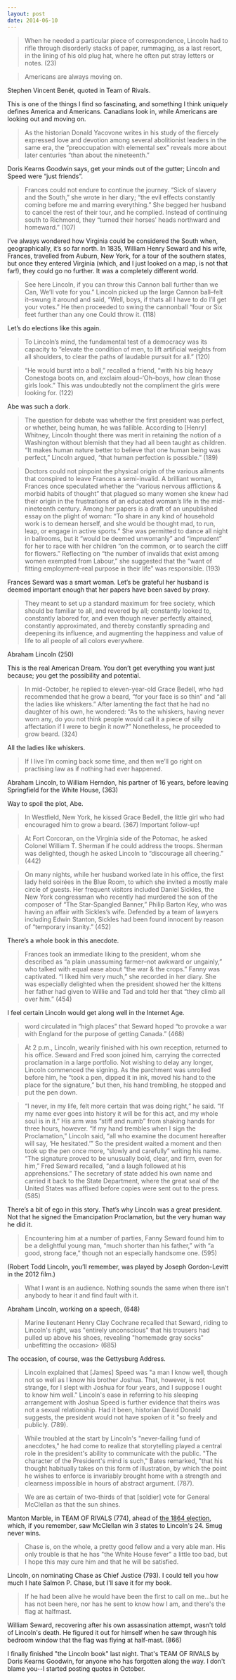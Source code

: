 ```yaml
---
layout: post
date: 2014-06-10
---
```


>When he needed a particular piece of correspondence, Lincoln had to rifle through disorderly stacks of paper, rummaging, as a last resort, in the lining of his old plug hat, where he often put stray letters or notes. (23)

>Americans are always moving on.

Stephen Vincent Benét, quoted in Team of Rivals. 

This is one of the things I find so fascinating, and something I think uniquely defines America and Americans. Canadians look in, while Americans are looking out and moving on. 

>As the historian Donald Yacovone writes in his study of the fiercely expressed love and devotion among several abolitionist leaders in the same era, the “preoccupation with elemental sex” reveals more about later centuries “than about the nineteenth.” 

Doris Kearns Goodwin says, get your minds out of the gutter; Lincoln and Speed were “just friends”. 

>Frances could not endure to continue the journey. “Sick of slavery and the South,” she wrote in her diary; “the evil effects constantly coming before me and marring everything.” She begged her husband to cancel the rest of their tour, and he complied. Instead of continuing south to Richmond, they “turned their horses’ heads northward and homeward.” (107)

I’ve always wondered how Virginia could be considered the South when, geographically, it’s so far north. In 1835, William Henry Seward and his wife, Frances, travelled from Auburn, New York, for a tour of the southern states, but once they entered Virginia (which, and I just looked on a map, is not that far!), they could go no further. It was a completely different world. 

>See here Lincoln, if you can throw this Cannon ball further than we Can, We’ll vote for you.” Lincoln picked up the large Cannon ball–felt it–swung it around and said, “Well, boys, if thats all I have to do I’ll get your votes.” He then proceeded to swing the cannonball “four or Six feet further than any one Could throw it. (118)

Let’s do elections like this again. 

>To Lincoln’s mind, the fundamental test of a democracy was its capacity to “elevate the condition of men, to lift artificial weights from all shoulders, to clear the paths of laudable pursuit for all.” (120)

>“He would burst into a ball,” recalled a friend, “with his big heavy Conestoga boots on, and exclaim aloud–‘Oh–boys, how clean those girls look.” This was undoubtedly not the compliment the girls were looking for. (122)

Abe was such a dork.

>The question for debate was whether the first president was perfect, or whether, being human, he was fallible. According to [Henry] Whitney, Lincoln thought there was merit in retaining the notion of a Washington without blemish that they had all been taught as children. “It makes human nature better to believe that one human being was perfect,” Lincoln argued, “that human perfection is possible.” (189) 

>Doctors could not pinpoint the physical origin of the various ailments that conspired to leave Frances a semi-invalid. A brilliant woman, Frances once speculated whether the “various nervous afflictions & morbid habits of thought” that plagued so many women she knew had their origin in the frustrations of an educated woman’s life in the mid-nineteenth century. Among her papers is a draft of an unpublished essay on the plight of woman: “To share in any kind of household work is to demean herself, and she would be thought mad, to run, leap, or engage in active sports.” She was permitted to dance all night in ballrooms, but it “would be deemed unwomanly” and “imprudent” for her to race with her children “on the common, or to search the cliff for flowers.” Reflecting on “the number of invalids that exist among women exempted from Labour,” she suggested that the “want of fitting employment–real purpose in their life” was responsible. (193)

Frances Seward was a smart woman. Let’s be grateful her husband is deemed important enough that her papers have been saved by proxy. 

>They meant to set up a standard maximum for free society, which should be familiar to all, and revered by all; constantly looked to, constantly labored for, and even though never perfectly attained, constantly approximated, and thereby constantly spreading and deepening its influence, and augmenting the happiness and value of life to all people of all colors everywhere. 

Abraham Lincoln (250)

This is the real American Dream. You don’t get everything you want just because; you get the possibility and potential. 

>In mid-October, he replied to eleven-year-old Grace Bedell, who had recommended that he grow a beard, “for your face is so thin” and “all the ladies like whiskers.” After lamenting the fact that he had no daughter of his own, he wondered: “As to the whiskers, having never worn any, do you not think people would call it a piece of silly affectation if I were to begin it now?” Nonetheless, he proceeded to grow beard. (324)

All the ladies like whiskers. 

>If I live I’m coming back some time, and then we’ll go right on practising law as if nothing had ever happened. 

Abraham Lincoln, to William Herndon, his partner of 16 years, before leaving Springfield for the White House, (363)

Way to spoil the plot, Abe. 

>In Westfield, New York, he kissed Grace Bedell, the little girl who had encouraged him to grow a beard. (367)
Important follow-up! 

>At Fort Corcoran, on the Virginia side of the Potomac, he asked Colonel William T. Sherman if he could address the troops. Sherman was delighted, though he asked Lincoln to “discourage all cheering.” (442)

>On many nights, while her husband worked late in his office, the first lady held soirées in the Blue Room, to which she invited a mostly male circle of guests. Her frequent visitors included Daniel Sickles, the New York congressman who recently had murdered the son of the composer of “The Star-Spangled Banner,” Philip Barton Key, who was having an affair with Sickles’s wife. Defended by a team of lawyers including Edwin Stanton, Sickles had been found innocent by reason of “temporary insanity.” (452)

There’s a whole book in this anecdote. 

>Frances took an immediate liking to the president, whom she described as “a plain unassuming farmer–not awkward or ungainly,” who talked with equal ease about “the war & the crops.” Fanny was captivated. “I liked him very much,” she recorded in her diary. She was especially delighted when the president showed her the kittens her father had given to Willie and Tad and told her that “they climb all over him.” (454)

I feel certain Lincoln would get along well in the Internet Age. 

>word circulated in “high places” that Seward hoped “to provoke a war with England for the purpose of getting Canada.” (468)

>At 2 p.m., Lincoln, wearily finished with his own reception, returned to his office. Seward and Fred soon joined him, carrying the corrected proclamation in a large portfolio. Not wishing to delay any longer, Lincoln commenced the signing. As the parchment was unrolled before him, he “took a pen, dipped it in ink, moved his hand to the place for the signature,” but then, his hand trembling, he stopped and put the pen down.

>“I never, in my life, felt more certain that was doing right,” he said. “If my name ever goes into history it will be for this act, and my whole soul is in it.” His arm was “stiff and numb” from shaking hands for three hours, however. “If my hand trembles when I sign the Proclamation,” Lincoln said, “all who examine the document hereafter will say, ‘He hesitated.’” So the president waited a moment and then took up the pen once more, “slowly and carefully” writing his name. “The signature proved to be unusually bold, clear, and firm, even for him,” Fred Seward recalled, “and a laugh followed at his apprehensions.” The secretary of state added his own name and carried it back to the State Department, where the great seal of the United States was affixed before copies were sent out to the press. (585)

There’s a bit of ego in this story. That’s why Lincoln was a great president. Not that he signed the Emancipation Proclamation, but the very human way he did it. 

>Encountering him at a number of parties, Fanny Seward found him to be a delightful young man, “much shorter than his father,” with “a good, strong face,” though not an especially handsome one. (595)

(Robert Todd Lincoln, you’ll remember, was played by Joseph Gordon-Levitt in the 2012 film.)

>What I want is an audience. Nothing sounds the same when there isn’t anybody to hear it and find fault with it.

Abraham Lincoln, working on a speech, (648) 

>Marine lieutenant Henry Clay Cochrane recalled that Seward, riding to Lincoln's right, was "entirely unconscious" that his trousers had pulled up above his shoes, revealing "homemade gray socks" unbefitting the occasion> (685) 

The occasion, of course, was the Gettysburg Address. 

>Lincoln explained that [James] Speed was "a man I know well, though not so well as I know his brother Joshua. That, however, is not strange, for I slept with Joshua for four years, and I suppose I ought to know him well." Lincoln's ease in referring to his sleeping arrangement with Joshua Speed is further evidence that theirs was not a sexual relationship. Had it been, historian David Donald suggests, the president would not have spoken of it "so freely and publicly. (789).

>While troubled at the start by Lincoln's "never-failing fund of anecdotes," he had come to realize that storytelling played a central role in the president's ability to communicate with the public. "The character of the President's mind is such," Bates remarked, "that his thought habitually takes on this form of illustration, by which the point he wishes to enforce is invariably brought home with a strength and clearness impossible in hours of abstract argument. (787).

>We are as certain of two-thirds of that [soldier] vote for General McClellan as that the sun shines.

Manton Marble, in TEAM OF RIVALS (774), ahead of [the 1864 election](http://en.wikipedia.org/wiki/United_States_presidential_election,_1864), which, if you remember, saw McClellan win 3 states to Lincoln's 24. Smug never wins.

>Chase is, on the whole, a pretty good fellow and a very able man. His only trouble is that he has "the White House fever" a little too bad, but I hope this may cure him and that he will be satisfied.

Lincoln, on nominating Chase as Chief Justice (793). I could tell you how much I hate Salmon P. Chase, but I'll save it for my book.

>If he had been alive he would have been the first to call on me...but he has not been here, nor has he sent to know how I am, and there's the flag at halfmast.

William Seward, recovering after his own assassination attempt, wasn't told of Lincoln's death. He figured it out for himself when he saw through his bedroom window that the flag was flying at half-mast. (866)

I finally finished "the Lincoln book" last night. That's TEAM OF RIVALS by Doris Kearns Goodwin, for anyone who has forgotten along the way. I don't blame you--I started posting quotes in October.
